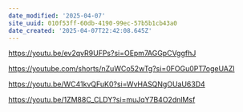 ```yaml
---
date_modified: '2025-04-07'
site_uuid: 010f53ff-60db-4190-99ec-57b5b1cb43a0
date_created: '2025-04-07T22:42:08.645Z'
---
```


https://youtu.be/ev2qvR9UFPs?si=OEpm7AGGpCVggfhJ

https://youtube.com/shorts/nZuWCo52wTg?si=0FOGu0PT7ogeUAZl

https://youtu.be/WC41kvQFuK0?si=WvHASQNgOUaU63D4

https://youtu.be/1ZM88C_CLDY?si=muJqY7B4O2dnlMsf